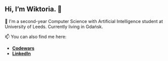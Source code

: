 ## Hi, I’m Wiktoria. 👋

👋 I'm a second-year Computer Science with Artificial Intelligence student at University of Leeds. Currently living in Gdańsk. <br>


📫 You can also find me here: <br>
- **[Codewars](https://www.codewars.com/users/eskapistka)** <br>
- **[LinkedIn](https://www.linkedin.com/in/wiktoria-kowal)**

